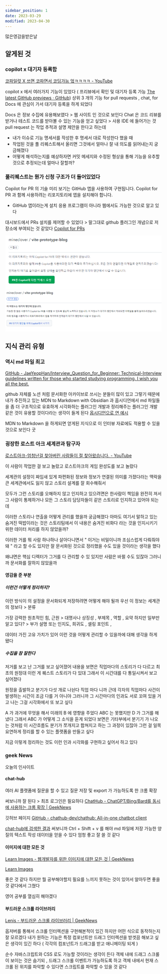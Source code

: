 ```yaml
---
sidebar_position: 1
date: 2023-03-29
modified: 2023-04-30
---
```


많은영감을받은날

## 알게된 것

### copilot x 대기자 등록함

[코파일럿 X 쓰면 코파면서 코딩가능 엌ㅋㅋㅋㅋ - YouTube](https://www.youtube.com/watch?v=nTmAveylPjk)

copilot x 에서 여러가지 기능이 있었다 ( 프리뷰에서 확인 및 대기자 등록 가능 [The latest GitHub previews · GitHub](https://github.com/features/preview))
상위 3 개의 기능 for pull requests , chat, for Docs 에 관심이 가서 대기자 등록을 하게 되었다

Docs 은 정보 수집에 유용해보였다 > 웹 사이트 인 것으로 보인다
Chat 은 코드 리뷰를 받거나 테스트 코드를 받아볼 수 있는 기능을 얻고 싶었다 > 사용 IDE 에 들어가는 것
pull request 는 작업 추적과 설명 제안을 한다고 하는데

- 내가 이슈로 기능 명세서를 작성한 후 명세서 대로 작성한다 했을 때
- 작업된 것을 풀 리퀘스트해서 올리면 그것에서 얼마나 잘 내 의도를 읽어내는지 궁금해졌다
- 어떻게 해석하는지를 예상하자면 커밋 메세지와 수정된 형상을 통해 기능을 유추할 것으로 추정되는데 얼마나 잘할까?

### 풀리퀘스트는 뭔가 신청 구조가 더 들어있었다

Copilot for PR 의 기술 미리 보기는 GitHub 앱을 사용하여 구현됩니다.
Copilot for PR 과 함께 사용하려는 리포지토리에 앱을 설치해야 합니다.

- GitHub 앱이라는게 설치 응용 프로그램이 아니라 웹에서도 가능한 것으로 알고 있다

대시보드에서 PRs 설치를 제어할 수 있었다 > 말그대로 github 플러그인 개념으로 저장소에 부여되는 것 같았다
[Copilot for PRs](https://copilot4prs.githubnext.com/dashboard)

![](file/2023-03-29.png)![](file/2023-03-29-1.png)

## 지식 관리 유형

### 역시 md 파일 최고

[GitHub - JaeYeopHan/Interview_Question_for_Beginner: Technical-Interview guidelines written for those who started studying programming. I wish you all the best.](https://github.com/JaeYeopHan/Interview_Question_for_Beginner)

github 자체를 노션 처럼 문서화한 아카이브로 쓰시는 분들이 많이 있고
그렇기 때문에 내가 추진하고 있는 MDN to Markdown with Obsidian 과
옵시디언에서 md 파일들을 좀 더 구조적으로 유효하게 시각화하는 플러그인 개발과 정리해주는 플러그인 개발 같은 것이 유용할 것이다라는 생각이 들게 된다
[옵시디언으로 연 예시](obsidian://open?vault=Interview_Question_for_Beginner&file=README)

MDN to Markdown 을 하게되면
얻게된 지식으로
이 인터뷰 자료에도 적용할 수 있을 것으로 보인다
굿

### 굉장한 로스트 아크 세계관과 탐구자

[로스트아크-엄청난걸 찾아버린 사람들이 절 찾아왔습니다. - YouTube](https://www.youtube.com/watch?v=yIZJ8EiXw4M)

이 사람이 작업한 걸 보고 놀랐고 로스트아크의 게임 완성도를 보고 놀랐다

세계관의 설정이 짜임새 있게 파편화된 정보와 정보가 연결된 의미를
가졌다라는 맥락을 큰 세계관에서도 잃지 않고 스토리 설계를 잘 회수해줘서

모두가 그런 스토리를 오해하지 않고 인지하고 있으려면은
한사람이 책임을 완전히 져서 그 사람이 통제하거나
모든 그 스토리 담당자들이 같은 스토리로 인지하고 있어야 되는데

이러한 스토리나 연출을 어떻게 관리를 했을까 궁금해졌다
아마도 여기서 말하고 있는 숨겨진 떡밥이라는 것은
스토리팀에서 이 내용은 숨겨진 비화다 라는 것을 인지시키기 위한 데이터 처리를 하지 않았을까?

이러한 거를 뭐 사람 하나하나 살아다니면서
" 이거는 비밀이니까 조심스럽게 다뤄줘야 돼 " 라고 할 수도 있지만
잘 문서화된 것으로 정리했을 수도 있을 것이라는 생각을 했다

왜냐면은 핵심 디렉터가 그거를 다 관리할 수 있 있지만 사람은 바뀔 수도 있잖아 그러니까 문서화를 잘하지 않았을까

#### 영감을 준 부분

##### 이런건 어떻게 정리하지?

이런 방식이 의 설정을 문서화되게 저장하려면 어떻게 해야 될까
우선 이 정보는 세계관의 정보다 > 분류

가장 강력한 원초적인 힘, 근원 > 대명사나 상징성 , 부제목 , 역할 , 요약
하지만 일부만 알고 있다? > 부가 설명 또는 인지도, 희귀도 , 셀링 포인트 ,

데이터 가진 고유 가치가 있어 이런 것을 어떻게 관리할 수 있을까에 대해 생각을 하게 됐다

##### 수집을 참 잘한다

저거를 보고 난 그거를 보고 싶어졌어 내용을 보면은 직업마다의 스토리가 다 다르고 최초의 원정대 이런 게 퀘스트 스토리가 다 있대
그래서 이 시간대를 다 통일시켜서 보고 싶어졌다

원정을 출발하고 분기가 다섯 개로 나뉜다 직업 마다 니까
근데 각자의 직업마다 사건이 발생하는 시간이 조금 다를 거 아니야 그러니까 그 시간마다의 인과도 서로 꼬여 있을 거고
나는 그걸 시각화에서 또 보고 싶다

A 가 과거에 무엇을 해서 미래의 B 에 영향을 주었다 ABC 는 못했지만 D 가 그거를 해냈다 그래서 ABC 가 어떻게 그 소식을 듣게 되었다
보면은 기타부에서 분기기 가 나오는 것처럼 이 시간흐름도 분기가 쪼개지고 합쳐지고 하는
그 과정이 있잖아 그런 걸 일목요연하게 정리를 할 수 있는 플랫폼을 만들고 싶다

지금 이렇게 정리하는 것도 이런 인과 시각화를 구현하고 싶어서 하고 있다

### geek News

오늘의 인사이트

#### chat-hub

여러 AI 플랫폼에 질문을 할 수 있고
질문 저장 및 export 가 가능하도록 한 크롬 확장

써보니까 잘 된다 > 최초 로그인은 필요하다
[ChatHub - ChatGPT/Bing/Bard를 동시에 사용하는 크롬 확장 | GeekNews](https://news.hada.io/topic?id=8824)

깃허브 페이지 [GitHub - chathub-dev/chathub: All-in-one chatbot client](https://github.com/chathub-dev/chathub)

[chat-hub에 검색한 결과](chat-hub에%20검색한%20결과)
써보니까 Ctrl + Shift + v 를 해야 md 파일에 저장 가능한 양질의 텍스트 작성 데이터을 얻을 수 있다
엄청 좋고 잘 쓸 것 같다

#### 이미지에 대한 모든 것

[Learn Images - 웹개발자를 위한 이미지에 대한 모든 것 | GeekNews](https://news.hada.io/topic?id=8826)

[Learn Images](https://web.dev/learn/images/)

좋은 것 같다
하지만 뭘 공부해야할지 필요를 느끼지 못하는 것이 있어서 알아두면 좋을 것 같다에서 그쳤다

영어 공부를 열심히 해야겠다

#### 부드러운 스크롤 라이브러리

[Lenis - 부드러운 스크롤 라이브러리 | GeekNews](https://news.hada.io/topic?id=8799)

옵저버를 통해서 스크롤 인터렉션을 구현해본적이 있긴 하지만 어떤 식으로 동작하는지 잘 모르겠다
내가 원하는 기능은 특정 컴포넌트만 드래그 인터렉션을 받겟끔 해보고 싶은 생각이 있긴 하다
( 각각의 컴포넌트가 드래그를 받고 애니메이팅 되게 )

순수 자바스크립트와 CSS 로도 가능할 것이라는 생각이 든다
객체 내에 드래그 스크롤이 보이는 것은 숨기되 , 드래그 스크롤 이벤트가 가능하도록 하고
객체 내에서 현재 스크롤 된 위치를 파악할 수 있다면 스크립트를 파악할 수 있을 것 같다
